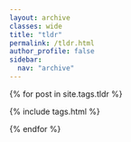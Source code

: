 ```yaml
---
layout: archive
classes: wide
title: "tldr"
permalink: /tldr.html
author_profile: false
sidebar:
  nav: "archive"
---
```


<div class="container">
{% for post in site.tags.tldr %}

{% include tags.html %}

{% endfor %}
</div>
